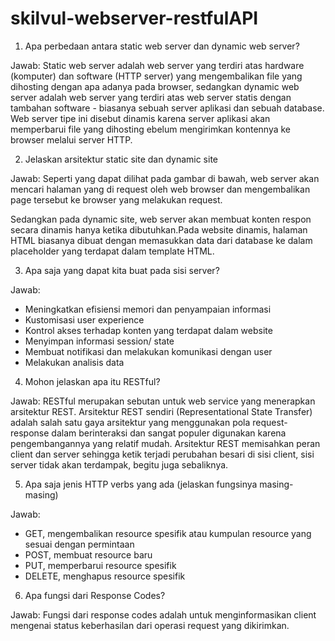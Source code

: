 # skilvul-webserver-restfulAPI
  
1. Apa perbedaan antara static web server dan dynamic web server?  

Jawab: Static web server adalah web server yang terdiri atas hardware (komputer) dan software (HTTP server) yang mengembalikan file yang dihosting dengan apa adanya pada browser, sedangkan dynamic web server adalah web server yang terdiri atas web server statis dengan tambahan software - biasanya sebuah server aplikasi dan sebuah database. Web server tipe ini disebut dinamis karena server aplikasi akan memperbarui file yang dihosting ebelum mengirimkan kontennya ke browser melalui server HTTP.  

2. Jelaskan arsitektur static site dan dynamic site 
  
Jawab: Seperti yang dapat dilihat pada gambar di bawah, web server akan mencari halaman yang di request oleh web browser dan mengembalikan page tersebut ke browser yang melakukan request.  
  
    
      
Sedangkan pada dynamic site, web server akan membuat konten respon secara dinamis hanya ketika dibutuhkan.Pada website dinamis, halaman HTML biasanya dibuat dengan memasukkan data dari database ke dalam placeholder yang terdapat dalam template HTML.  
  
  
3. Apa saja yang dapat kita buat pada sisi server?  
  
Jawab: 
- Meningkatkan efisiensi memori dan penyampaian informasi
- Kustomisasi user experience
- Kontrol akses terhadap konten yang terdapat dalam website
- Menyimpan informasi session/ state 
- Membuat notifikasi dan melakukan komunikasi dengan user  
- Melakukan analisis data  

4. Mohon jelaskan apa itu RESTful?  
  
Jawab: RESTful merupakan sebutan untuk web service yang menerapkan arsitektur REST. Arsitektur REST sendiri (Representational State Transfer) adalah salah satu gaya arsitektur yang menggunakan pola request-response dalam berinteraksi dan sangat populer digunakan karena pengembangannya yang relatif mudah. Arsitektur REST memisahkan peran client dan server sehingga ketik terjadi perubahan besari di sisi client, sisi server tidak akan terdampak, begitu juga sebaliknya.  

5. Apa saja jenis HTTP verbs yang ada (jelaskan fungsinya masing-masing)  
  
Jawab: 
- GET, mengembalikan resource spesifik atau kumpulan resource yang sesuai dengan permintaan
- POST, membuat resource baru 
- PUT, memperbarui resource spesifik  
- DELETE, menghapus resource spesifik  

6. Apa fungsi dari Response Codes?  
  
Jawab: Fungsi dari response codes adalah untuk menginformasikan client mengenai status keberhasilan dari operasi request yang dikirimkan.